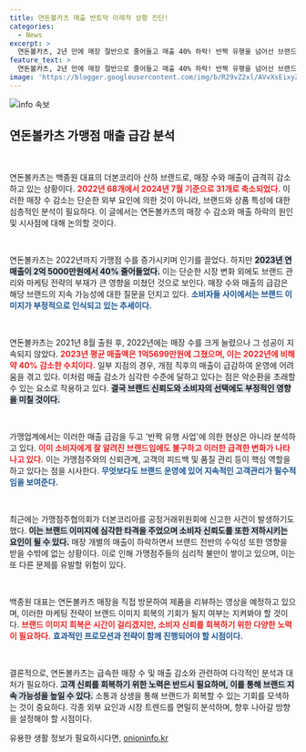```yaml
---
title: 연돈볼카츠 매출 반토막 이례적 상황 진단!
categories:
  - News
excerpt: >
  연돈볼카츠, 2년 만에 매장 절반으로 줄어들고 매출 40% 하락! 반짝 유행을 넘어선 브랜드가 왜 몰락했을까? 최근 가맹점주 갈등과 소비자 이미지 문제에 직면한 연돈의 진실을 파헤쳐봅니다.
feature_text: >
  연돈볼카츠, 2년 만에 매장 절반으로 줄어들고 매출 40% 하락! 반짝 유행을 넘어선 브랜드가 왜 몰락했을까? 최근 가맹점주 갈등과 소비자 이미지 문제에 직면한 연돈의 진실을 파헤쳐봅니다.
image: 'https://blogger.googleusercontent.com/img/b/R29vZ2xl/AVvXsEixyZcFfHzMRdzZMjFBmAUKJYCLCGyLL1o632UiGVXcaFdKo_bkvkuCioo0uUKlGfBVcT3P84aROyZIXSBEx3Aw5nCQ3pTgDom1WDC4m8eifvWiAmWEEVb4x6G_l8C0QH225ldMjyaFvpxGEBGNO37VmDTDMHGhJPq73UglMfDca1-0aw/s1600/blogspot.png'
---
```


<p><img src="https://blogger.googleusercontent.com/img/b/R29vZ2xl/AVvXsEixyZcFfHzMRdzZMjFBmAUKJYCLCGyLL1o632UiGVXcaFdKo_bkvkuCioo0uUKlGfBVcT3P84aROyZIXSBEx3Aw5nCQ3pTgDom1WDC4m8eifvWiAmWEEVb4x6G_l8C0QH225ldMjyaFvpxGEBGNO37VmDTDMHGhJPq73UglMfDca1-0aw/s1600/blogspot.png" alt="info 속보" /></p>

<h2 data-ke-size="size26">연돈볼카츠 가맹점 매출 급감 분석</h2>

<p data-ke-size="size16">&nbsp;</p>

<p>연돈볼카츠는 백종원 대표의 더본코리아 산하 브랜드로, 매장 수와 매출이 급격히 감소하고 있는 상황이다. <b><span style="color: #ee2323;">2022년 68개에서 2024년 7월 기준으로 31개로 축소되었다.</span></b> 이러한 매장 수 감소는 단순한 외부 요인에 의한 것이 아니라, 브랜드와 상품 특성에 대한 심층적인 분석이 필요하다. 이 글에서는 연돈볼카츠의 매장 수 감소와 매출 하락의 원인 및 시사점에 대해 논의할 것이다.</p>

<p data-ke-size="size16">&nbsp;</p>

<p>연돈볼카츠는 2022년까지 가맹점 수를 증가시키며 인기를 끌었다. 하지만 <b><span style="background-color: #21538527;">2023년 연매출이 2억 5000만원에서 40% 줄어들었다.</span></b> 이는 단순한 시장 변화 외에도 브랜드 관리와 마케팅 전략의 부재가 큰 영향을 미쳤던 것으로 보인다. 매장 수와 매출의 급감은 해당 브랜드의 지속 가능성에 대한 질문을 던지고 있다. <b><span style="color: #1a5490;">소비자들 사이에서는 브랜드 이미지가 부정적으로 인식되고 있는 추세이다.</span></b></p>

<p data-ke-size="size16">&nbsp;</p>

<p>연돈볼카츠는 2021년 8월 출원 후, 2022년에는 매장 수를 크게 늘렸으나 그 성공이 지속되지 않았다. <b><span style="color: #ee2323;">2023년 평균 매출액은 1억5699만원에 그쳤으며, 이는 2022년에 비해 약 40% 감소한 수치이다.</span></b> 일부 지점의 경우, 개점 직후의 매출이 급감하여 운영에 어려움을 겪고 있다. 이처럼 매출 감소가 심각한 수준에 달하고 있다는 점은 악순환을 초래할 수 있는 요소로 작용하고 있다. <b><span style="background-color: #21538527;">결국 브랜드 신뢰도와 소비자의 선택에도 부정적인 영향을 미칠 것이다.</span></b></p>

<p data-ke-size="size16">&nbsp;</p>

<p>가맹업계에서는 이러한 매출 급감을 두고 '반짝 유행 사업'에 의한 현상은 아니라 분석하고 있다. <b><span style="color: #ee2323;">이미 소비자에게 잘 알려진 브랜드임에도 불구하고 이러한 급격한 변화가 나타나고 있다.</span></b> 이는 가맹점주와의 신뢰관계, 고객의 피드백 및 품질 관리 등이 핵심 역할을 하고 있다는 점을 시사한다. <b><span style="color: #1a5490;">무엇보다도 브랜드 운영에 있어 지속적인 고객관리가 필수적임을 보여준다.</span></b></p>

<p data-ke-size="size16">&nbsp;</p>

<p>최근에는 가맹점주협의회가 더본코리아를 공정거래위원회에 신고한 사건이 발생하기도 했다. <b><span style="background-color: #21538527;">이는 브랜드 이미지에 심각한 타격을 주었으며 소비자 신뢰도를 또한 저하시키는 요인이 될 수 있다.</span></b> 매장 개별의 매출이 하락하면서 브랜드 전반의 수익성 또한 영향을 받을 수밖에 없는 상황이다. 이로 인해 가맹점주들의 심리적 불만이 쌓이고 있으며, 이는 또 다른 문제를 유발할 위험이 있다.</p>

<p data-ke-size="size16">&nbsp;</p>

<p>백종원 대표는 연돈볼카츠 매장을 직접 방문하여 제품을 리뷰하는 영상을 예정하고 있으며, 이러한 마케팅 전략이 브랜드 이미지 회복의 기회가 될지 여부는 지켜봐야 할 것이다. <b><span style="color: #ee2323;">브랜드 이미지 회복은 시간이 걸리겠지만, 소비자 신뢰를 회복하기 위한 다양한 노력이 필요하다.</span></b> <b><span style="color: #1a5490;">효과적인 프로모션과 전략이 함께 진행되어야 할 시점이다.</span></b></p>

<p data-ke-size="size16">&nbsp;</p>

<p>결론적으로, 연돈볼카츠는 급속한 매장 수 및 매출 감소와 관련하여 다각적인 분석과 대처가 필요하다. <b><span style="background-color: #21538527;">고객 신뢰를 회복하기 위한 노력은 반드시 필요하며, 이를 통해 브랜드 지속 가능성을 높일 수 있다.</span></b> 소통과 상생을 통해 브랜드가 회복할 수 있는 기회를 모색하는 것이 중요하다. 각종 외부 요인과 시장 트렌드를 면밀히 분석하며, 향후 나아갈 방향을 설정해야 할 시점이다.</p>
유용한 생활 정보가 필요하시다면, <a href="https://onioninfo.kr" rel="dofollow">onioninfo.kr</a>


